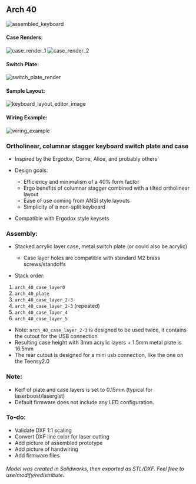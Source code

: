 ## Arch 40

![assembled_keyboard](https://i.imgur.com/.jpg)

#### Case Renders:
![case_render_1](https://i.imgur.com/kMommcw.jpg)
![case_render_2](https://i.imgur.com/q0FfRJi.jpg)

#### Switch Plate:
![switch_plate_render](https://i.imgur.com/iD0z3CB.jpg)

#### Sample Layout:
![keyboard_layout_editor_image](https://i.imgur.com/PTXFNdo.jpg)

#### Wiring Example:
![wiring_example](https://i.imgur.com/.jpg)


### Ortholinear, columnar stagger keyboard switch plate and case
* Inspired by the Ergodox, Corne, Alice, and probably others

* Design goals:
    * Efficiency and minimalism of a 40% form factor
    * Ergo benefits of columnar stagger combined with a tilted ortholinear layout
    * Ease of use coming from ANSI style layouts
    * Simplicity of a non-split keyboard

* Compatible with Ergodox style keysets


### Assembly:
* Stacked acrylic layer case, metal switch plate (or could also be acrylic)
    * Case layer holes are compatible with standard M2 brass screws/standoffs

* Stack order:
1) `arch_40_case_layer0`
2) `arch_40_plate`
3) `arch_40_case_layer_2-3`
4) `arch_40_case_layer_2-3` (repeated)
5) `arch_40_case_layer_4`
6) `arch_40_case_layer_5`

* Note: `arch_40_case_layer_2-3` is designed to be used twice, it contains the cutout for the USB connection
* Resulting case height with 3mm acrylic layers + 1.5mm metal plate is 16.5mm
* The rear cutout is designed for a mini usb connection, like the one on the Teensy2.0

### Note:
* Kerf of plate and case layers is set to 0.15mm (typical for laserboost/lasergist)
* Default firmware does not include any LED configuration.

### To-do:
* Validate DXF 1:1 scaling
* Convert DXF line color for laser cutting
* Add picture of assembled prototype
* Add picture of handwiring
* Add firmware files

###### Model was created in Solidworks, then exported as STL/DXF. Feel free to use/modify/redistribute.
